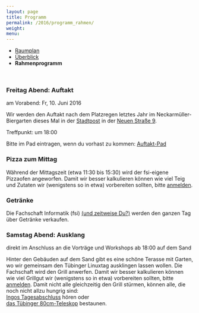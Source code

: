 ```yaml
---
layout: page
title: Programm
permalink: /2016/programm_rahmen/
weight: 
menu: 
---
```

* <a href="../programmentwurf_raumplan/">Raumplan</a>&nbsp;&nbsp;&nbsp;&nbsp;
* <a href="../programmentwurf">Überblick</a>&nbsp;&nbsp;&nbsp;&nbsp;
* <span style="font-weight: bold;">Rahmenprogramm</span>

<br/>

### Freitag Abend: Auftakt

am Vorabend: Fr, 10. Juni 2016

Wir werden den Auftakt nach dem Platzregen letztes Jahr im Neckarmüller-Biergarten dieses Mal in der <a href="http://www.tuepedia.de/wiki/Stadtpost" target="_blank">Stadtpost</a> in der <a href="http://osm.org/go/0DkqBIl9K?m=&node=289739544" target="_blank">Neuen Straße 9</a>.

Treffpunkt: um 18:00<br/>

Bitte im Pad eintragen, wenn du vorhast zu kommen: <a href="https://tuebix2015.titanpad.com/auftakt" target="_blank">Auftakt-Pad</a>

### Pizza zum Mittag

Während der Mittagszeit (etwa 11:30 bis 15:30) wird der fsi-eigene Pizzaofen angeworfen.
Damit wir besser kalkulieren können wie viel Teig und Zutaten wir (wenigstens so in etwa) vorbereiten sollten, bitte <a href="../anmeldung/">anmelden</a>.

### Getränke

Die Fachschaft Informatik (fsi) <a href="../../callforhelpers">(und zeitweise Du?)</a> werden den ganzen Tag über Getränke verkaufen.

### Samstag Abend: Ausklang

direkt im Anschluss an die Vorträge und Workshops ab 18:00 auf dem Sand

Hinter den Gebäuden auf dem Sand gibt es eine schöne Terasse mit Garten, wo wir gemeinsam den Tübinger Linuxtag ausklingen lassen wollen.
Die Fachschaft wird den Grill anwerfen.
Damit wir besser kalkulieren können wie viel Grillgut wir (wenigstens so in etwa) vorbereiten sollten, bitte <a href="../anmeldung/">anmelden</a>.
Damit nicht alle gleichzeitig den Grill stürmen, können alle, die noch nicht allzu hungrig sind:<br/>
<a class="talk" href="../programm/ingo-blechschmidt-das-geheimnis-der-zahl-5/">Ingos Tagesabschluss</a> hören oder<br/>
<a class="talk" href="../programm/ruth-und-daniel-gottschall-das-tuebinger-80cm-teleskop/">das Tübinger 80cm-Teleskop</a> bestaunen.<br/>

